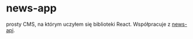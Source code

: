 # news-app
prosty CMS, na którym uczyłem się biblioteki React. Współpracuje z [news-api](https://github.com/michalch775/news-api).
